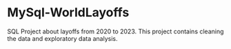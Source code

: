 # MySql-WorldLayoffs
SQL Project about layoffs from 2020 to 2023. This project contains cleaning the data and exploratory data analysis.
